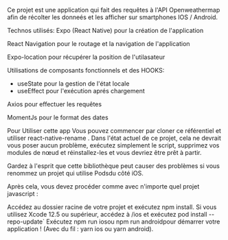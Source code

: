 Ce projet est une application qui fait des requêtes à l'API Openweathermap
afin de récolter les donneés et les afficher sur smartphones IOS / Android.

Technos utilisés:
Expo (React Native) pour la création de l'application

React Navigation pour le routage et la navigation de l'application

Expo-location pour récupérer la position de l'utilasateur

Utilisations de composants fonctionnels et des HOOKS:

- useState pour la gestion de l'état locale
- useEffect pour l'exécution aprés chargement

Axios pour effectuer les requêtes

MomentJs pour le format des dates

Pour Utiliser cette app
Vous pouvez commencer par cloner ce référentiel et utiliser react-native-rename . Dans l'état actuel de ce projet, cela ne devrait vous poser aucun problème, exécutez simplement le script, supprimez vos modules de nœud et réinstallez-les et vous devriez être prêt à partir.

Gardez à l'esprit que cette bibliothèque peut causer des problèmes si vous renommez un projet qui utilise Podsdu côté iOS.

Après cela, vous devez procéder comme avec n'importe quel projet javascript :

Accédez au dossier racine de votre projet et exécutez npm install.
Si vous utilisez Xcode 12.5 ou supérieur, accédez à /ios et exécutez pod install --repo-update`
Exécutez npm run iosou npm run androidpour démarrer votre application !
(Avec du fil : yarn ios ou yarn android).
